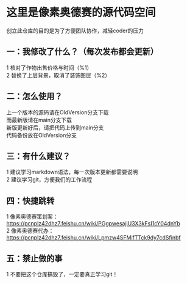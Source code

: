 # 这里是像素奥德赛的源代码空间
创立此仓库的目的是为了方便团队协作，减轻coder的压力
## 一：我修改了什么？（每次发布都会更新）
1 核对了作物出售价格与时间（%1）  
2 替换了上层背景，取消了装饰图层（%2）
## 二：怎么使用？
上一个版本的源码请在OldVersion分支下载  
而最新版请在main分支下载  
新版更新好后，请把代码上传到main分支  
代码备份放在OldVersion分支
## 三：有什么建议？
1 建议学习markdown语法，每一次版本更新都需要说明  
2 建议学习git，方便我们的工作流程
## 四：快捷跳转
1 像素奥德赛策划案：https://pcnplz42dhz7.feishu.cn/wiki/PGgpwesajiU3X3kFsI1cY04dnYb  
2 像素奥德赛代办：https://pcnplz42dhz7.feishu.cn/wiki/Lpmzw4SFMifTTck9dy7cdSfinbf
## 五：禁止做的事
1 不要把这个仓库搞毁了，一定要真正学习git！